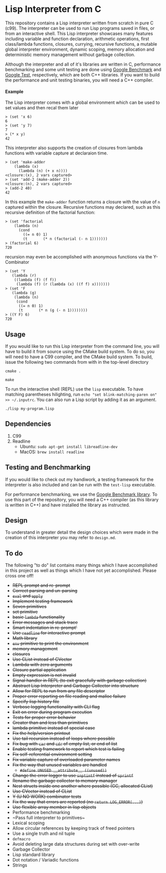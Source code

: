 # Lisp Interpreter from C

This repository contains a Lisp interpreter written from scratch in pure C (c99).
The interpreter can be used to run Lisp programs saved in files, or from an
interactive shell. This Lisp interpreter showcases many features including
variable and function declaration, arithmetic operations,
first class/lambda functions, closures, currying, recursive functions,
a mutable global interpreter environment, dynamic scoping, memory allocation
and deterministic memory management without garbage collection.

Although the interpreter and all of it's libraries are written in C, performance
benchmarking and some unit testing are done using
[Google Benchmark](https://github.com/google/benchmark "Google Benchmark")
and
[Google Test](https://github.com/google/googletest "Google Test"),
respectively, which are both C++ libraries. If you want to build
the performance and unit testing binaries, you will need a C++ compiler.

#### Example

The Lisp interpreter comes with a global environment which can be used to set values and then recal them later

    > (set 'x 6)
    6
    > (set 'y 7)
    7
    > (* x y)
    42


This interpreter also supports the creation of closures from lambda functions with variable capture at declaraion time.

    > (set 'make-adder 
        (lambda (x) 
          (lambda (n) (+ x n))))
    <closure:(x), 2 vars captured>
    > (set 'add-2 (make-adder 2))
    <closure:(n), 2 vars captured>
    > (add-2 40)
    42

In this example the `make-adder` function returns a closure with the value of `n` captured within the closure.
Recursive functions may declared, such as this recursive definition of the factorial function:

    > (set 'factorial 
        (lambda (n)
          (cond
            ((= n 0) 1)
            (t       (* n (factorial (- n 1)))))))
    > (factorial 6)
    720

recursion may even be accomplished with anonymous functions via the Y-Combinator

    > (set 'Y
       (lambda (r)
        ((lambda (f) (f f))
         (lambda (f) (r (lambda (x) ((f f) x)))))))
    > (set 'F
       (lambda (g)
        (lambda (n)
         (cond 
          ((= n 0) 1)
          (t       (* n (g (- n 1))))))))
    > ((Y F) 6)
    720


## Usage
If you would like to run this Lisp interpreter from the command line, you will have to
build it from source using the CMake build system. To do so, you will need to have a C99 compiler,
and the CMake build system. To build, issue the following two commands from with in the top-level directory

    cmake .

    make

To run the interactive shell (REPL) use the `lisp` executable.
To have matching parentheses hilighting, run `echo "set blink-matching-paren on" >> ~/.inputrc`.
You can also run a Lisp script by adding it as an argument.

   `./lisp my-program.lisp`

## Dependencies
1. C99
2. Readline
    - Ubuntu: `sudo apt-get install libreadline-dev`
    - MacOS: `brew install readline`

## Testing and Benchmarking
If you would like to check out my handiwork, a testing framework for the interpreter
is also included and can be run with the `test-lisp` executable.

For performance benchmarking, we use the
[Google Benchmark library](https://github.com/google/benchmark "Google Benchmark").
To use this part of the repository, you will need a C++ compiler (as this library
is written in C++) and have installed the library as instructed.

## Design
To understand in greater detail the design choices which were made in the creation of this interpreter
you may refer to `design.md`.

## To do
The following "to do" list contains many things which I have accomplished in this project as well
as things which I have not yet accomplished. Please cross one off!

- ~~REPL prompt and re-prompt~~
- ~~Correct parsing and un-parsing~~
- ~~`eval` and `apply`~~
- ~~Implement testing framework~~
- ~~Seven primitives~~
- ~~set primitive~~
- ~~basic `lambda` functionality~~
- ~~Error messages and stack trace~~
- ~~Smart indentation in re-prompt'~~
- ~~Use `readline` for interactive prompt~~
- ~~Math library~~
- ~~`env` primitive to print the environment~~
- ~~memory management~~
- ~~closures~~
- ~~Use CList instead of CVector~~
- ~~Lambda with zero arguments~~
- ~~Closure partial application~~
- ~~Empty expression is not invalid~~
- ~~Signal handler in REPL (to exit gracefully with garbage collection)~~
- ~~Abstract Lisp Interpreter and Garbage Collector into structure~~
- ~~Allow for REPL to run from any file descriptor~~
- ~~Proper error reporting on file reading and malloc failure~~
- ~~Specify lisp history file~~
- ~~Verbose logging functionality with CLI flag~~
- ~~Exit on error during program execution~~
- ~~Tests for proper error behavior~~
- ~~Greater than and less than primitives~~
- ~~lambda primitive instead of special case~~
- ~~Fix the help/version printout~~
- ~~Use tail recursion instead of loops where possible~~
- ~~Fix bug with `car` and `cdr` of empty list, or end of list~~
- ~~Enable testing framework to report which test is failing~~
- ~~Fix self-referential environment setting~~
- ~~Fix variable capture of overloaded parameter names~~
- ~~Fix the way that unused variables are handled~~
  - ~~`#define UNUSED __attribute__ ((unused))`~~
- ~~Change the error logger to use `snptintf` instead of `sprintf`~~
- ~~Rename the garbage collector to memory manager~~
- ~~Nest structs inside one another where possible (GC, allocated CList)~~
- ~~Use CVector instead of CList~~
- ~~Y (U NO WORK) combinator tests~~
- ~~Fix the way that errors are reported (no `return LOG_ERROR(...)`)~~
- ~~Use flexible array member in lisp objects~~
- Performance benchmarking
- ~Pass full interpreter to primitives~
- Lexical scoping
- Allow circular references by keeping track of freed pointers
- Use a single truth and nil tuple
- `defmacro`
- Avoid deleting large data structures during set with over-write
- Garbage Collector
- Lisp standard library
- Dot notation / Variadic functions
- Strings
